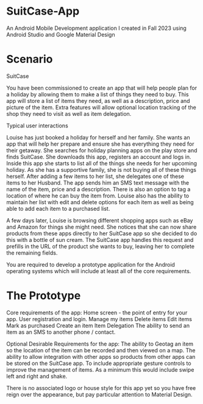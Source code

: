 # SuitCase-App
An Android Mobile Development application I created in Fall 2023 using Android Studio and Google Material Design

# Scenario
SuitCase

You have been commissioned to create an app that will help people plan for a holiday by allowing them to make a list of things they need to buy. This app will store a list of items they need, as well as a description, price and picture of the item. Extra features will allow optional location tracking of the shop they need to visit as well as item delegation. 

Typical user interactions

Louise has just booked a holiday for herself and her family. She wants an app that will help her prepare and ensure she has everything they need for their getaway. She searches for holiday planning apps on the play store and finds SuitCase. She downloads this app, registers an account and logs in. Inside this app she starts to list all of the things she needs for her upcoming holiday. As she has a supportive family, she is not buying all of these things herself. After adding a few items to her list, she delegates one of these items to her Husband. The app sends him an SMS text message with the name of the item, price and a description. There is also an option to tag a location of where he can buy the item from. Louise also has the ability to maintain her list with edit and delete options for each item as well as being able to add each item to a purchased list. 

A few days later, Louise is browsing different shopping apps such as eBay and Amazon for things she might need. She notices that she can now share products from these apps directly to her SuitCase app so she decided to do this with a bottle of sun cream. The SuitCase app handles this request and prefills in the URL of the product she wants to buy, leaving her to complete the remaining fields.

You are required to develop a prototype application for the Android operating systems which will include at least all of the core requirements. 


# The Prototype
Core requirements of the app:
Home screen - the point of entry for your app.
User registration and login.
Manage my items
Delete items
Edit items
Mark as purchased
Create an item
Item Delegation
The ability to send an item as an SMS to another phone / contact. 

Optional Desirable Requirements for the app:
The ability to Geotag an item so the location of the item can be recorded and then viewed on a map.
The ability to allow integration with other apps so products from other apps can be stored on the SuitCase app.
To include appropriate gesture controls to improve the management of items. As a minimum this would include swipe left and right and shake. 

There is no associated logo or house style for this app yet so you have free reign over the appearance, but pay particular attention to Material Design. 
